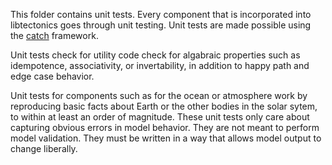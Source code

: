 This folder contains unit tests. Every component that is incorporated into libtectonics goes through unit testing. Unit tests are made possible using the [catch](https://github.com/catchorg/Catch2) framework. 

Unit tests check for utility code check for algabraic properties such as idempotence, associativity, or invertability, in addition to happy path and edge case behavior. 

Unit tests for components such as for the ocean or atmosphere work by reproducing basic facts about Earth or the other bodies in the solar sytem, to within at least an order of magnitude. These unit tests only care about capturing obvious errors in model behavior. They are not meant to perform model validation. They must be written in a way that allows model output to change liberally. 